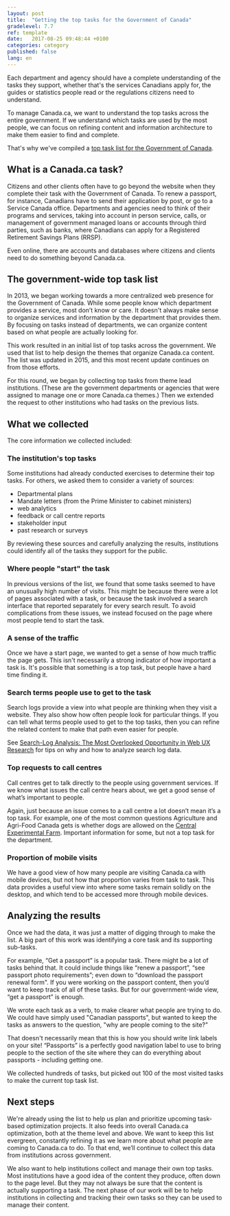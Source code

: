 ```yaml
---
layout: post
title:  "Getting the top tasks for the Government of Canada"
gradelevel: 7.7
ref: template
date:   2017-08-25 09:48:44 +0100
categories: category
published: false
lang: en
---
```

 
Each department and agency should have a complete understanding of the tasks they support, whether that's the services Canadians apply for, the guides or statistics people read or the regulations citizens need to understand.

To manage Canada.ca, we want to understand the top tasks across the entire government. If we understand which tasks are used by the most people, we can focus on refining content and information architecture to make them easier to find and complete.

That's why we've compiled a [top task list for the Government of Canada]().

## What is a Canada.ca task?

Citizens and other clients often have to go beyond the website when they complete their task with the Government of Canada. To renew a passport, for instance, Canadians have to send their application by post, or go to a Service Canada office. Departments and agencies need to think of their programs and services, taking into account in person service, calls, or management of government managed loans or accounts through third parties, such as banks, where Canadians can apply for a Registered Retirement Savings Plans (RRSP).

Even online, there are accounts and databases where citizens and clients need to do something beyond Canada.ca. 


## The government-wide top task list
 
In 2013, we began working towards a more centralized web presence for the Government of Canada. While some people know which department provides a service, most don’t know or care. It doesn't always make sense to organize services and information by the department that provides them. By focusing on tasks instead of departments, we can organize content based on what people are actually looking for. 

This work resulted in an initial list of top tasks across the government. We used that list to help design the themes that organize Canada.ca content. The list was updated in 2015, and this most recent update continues on from those efforts. 
 
For this round, we began by collecting top tasks from theme lead institutions. (These are the government departments or agencies that were assigned to manage one or more Canada.ca themes.) Then we extended the request to other institutions who had tasks on the previous lists. 
 
## What we collected

The core information we collected included:

### The institution's top tasks
 
Some institutions had already conducted exercises to determine their top tasks. For others, we asked them to consider a variety of sources:

* Departmental plans
* Mandate letters (from the Prime Minister to cabinet ministers)
* web analytics
* feedback or call centre reports
* stakeholder input
* past research or surveys

By reviewing these sources and carefully analyzing the results, institutions could identify all of the tasks they support for the public. 
 
### Where people "start" the task
 
In previous versions of the list, we found that some tasks seemed to have an unusually high number of visits. This might be because there were a lot of pages associated with a task, or because the task involved a search interface that reported separately for every search result. To avoid complications from these issues, we instead focused on the page where most people tend to start the task. 

### A sense of the traffic
 
Once we have a start page, we wanted to get a sense of how much traffic the page gets. This isn't necessarily a strong indicator of how important a task is. It's possible that something is a top task, but people have a hard time finding it. 

### Search terms people use to get to the task
 
Search logs provide a view into what people are thinking when they visit a website. They also show how often people look for particular things. If you can tell what terms people used to get to the top tasks, then you can refine the related content to make that path even easier for people. 

See [Search-Log Analysis: The Most Overlooked Opportunity in Web UX Research](https://www.nngroup.com/articles/search-log-analysis/) for tips on why and how to analyze search log data.

### Top requests to call centres

Call centres get to talk directly to the people using government services. If we know what issues the call centre hears about, we get a good sense of what’s important to people.  

Again, just because an issue comes to a call centre a lot doesn’t mean it’s a top task. For example, one of the most common questions Agriculture and Agri-Food Canada gets is whether dogs are allowed on the [Central Experimental Farm](http://www.agr.gc.ca/eng/about-us/offices-and-locations/central-experimental-farm/?id=1170701489551). Important information for some, but not a top task for the department. 
 
### Proportion of mobile visits
 
We have a good view of how many people are visiting Canada.ca with mobile devices, but not how that proportion varies from task to task. This data provides a useful view into where some tasks remain solidly on the desktop, and which tend to be accessed more through mobile devices.

## Analyzing the results
 
Once we had the data, it was just a matter of digging through to make the list. A big part of this work was identifying a core task and its supporting sub-tasks. 

For example, “Get a passport” is a popular task. There might be a lot of tasks behind that. It  could include things like “renew a passport”, “see passport photo requirements”; even down to “download the passport renewal form". If you were working on the passport content, then you’d want to keep track of all of these tasks. But for our government-wide view, “get a passport” is enough. 
 
We wrote each task as a verb, to make clearer what people are trying to do. We could have simply used "Canadian passports", but wanted to keep the tasks as answers to the question, "why are people coming to the site?"
 
That doesn't necessarily mean that this is how you should write link labels on your site! “Passports” is a perfectly good navigation label to use to bring people to the section of the site where they can do everything about passports - including getting one. 

We collected hundreds of tasks, but picked out 100 of the most visited tasks to make the current top task list. 
 
## Next steps
 
We're already using the list to help us plan and prioritize upcoming task-based optimization projects. It also feeds into overall Canada.ca optimization, both at the theme level and above. We want to keep this list evergreen, constantly refining it as we learn more about what people are coming to Canada.ca to do. To that end, we’ll continue to collect this data from institutions across government. 
 
We also want to help institutions collect and manage their own top tasks. Most institutions have a good idea of the content they produce, often down to the page level. But they may not always be sure that the content is actually supporting a task. The next phase of our work will be to help institutions in collecting and tracking their own tasks so they can be used to manage their content. 

